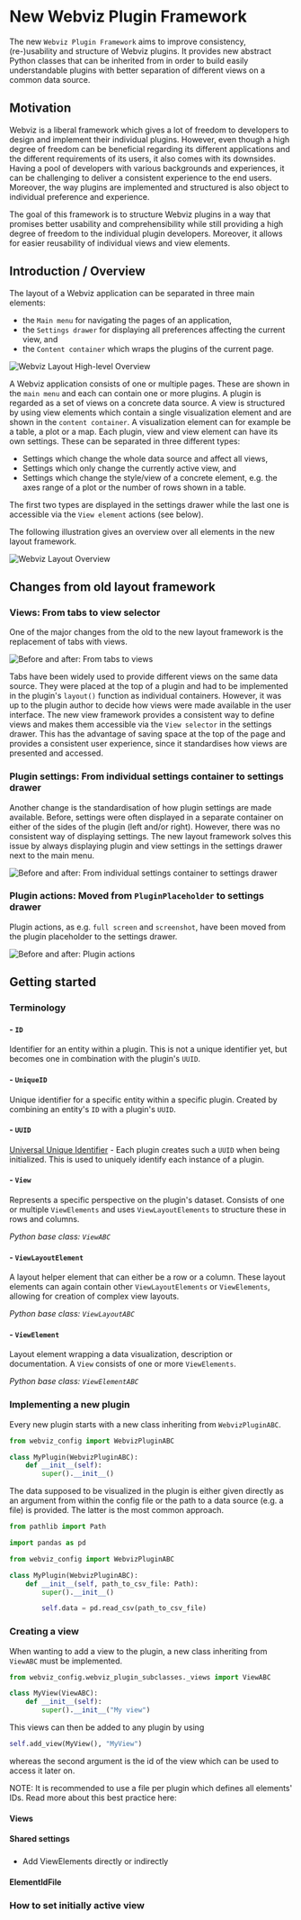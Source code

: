 # New Webviz Plugin Framework

The new `Webviz Plugin Framework` aims to improve consistency, (re-)usability and structure of Webviz plugins. It provides
new abstract Python classes that can be inherited from in order to build easily understandable plugins with better 
separation of different views on a common data source.

## Motivation

Webviz is a liberal framework which gives a lot of freedom to developers to design and implement their individual 
plugins. However, even though a high degree of freedom can be beneficial regarding its different applications and the 
different requirements of its users, it also comes with its downsides. Having a pool of developers with various 
backgrounds and experiences, it can be challenging to deliver a consistent experience to the end users. Moreover,
the way plugins are implemented and structured is also object to individual preference and experience.

The goal of this framework is to structure Webviz plugins in a way that promises better usability and comprehensibility
while still providing a high degree of freedom to the individual plugin developers. Moreover, it allows for easier reusability of individual views and view elements.

## Introduction / Overview

The layout of a Webviz application can be separated in three main elements: 

- the `Main menu` for navigating the pages of an application, 
- the `Settings drawer` for displaying all preferences affecting the current view, and
- the `Content container` which wraps the plugins of the current page.

![Webviz Layout High-level Overview](/assets/high-level-overview.png)

A Webviz application consists of one or multiple pages. These are shown in the `main menu` and each can contain one or 
more plugins. A plugin is regarded as a set of views on a concrete data source. A view is structured by using view 
elements which contain a single visualization element and are shown in the `content container`. A visualization element 
can for example be a table, a plot or a map. Each plugin, view and view element can have its own settings. 
These can be separated in three different types:

- Settings which change the whole data source and affect all views,
- Settings which only change the currently active view, and
- Settings which change the style/view of a concrete element, e.g. the axes range of a plot or the number of rows shown 
in a table.

The first two types are displayed in the settings drawer while the last one is accessible via the `View element` actions 
(see below).

The following illustration gives an overview over all elements in the new layout framework.

![Webviz Layout Overview](/assets/webviz-layout-overview.png)
 
## Changes from old layout framework

### Views: From tabs to view selector

One of the major changes from the old to the new layout framework is the replacement of tabs with views.

![Before and after: From tabs to views](/assets/before-after-tabs-views.png)

Tabs have been widely used to provide different views on the same data source. They were placed at the top of a plugin 
and had to be implemented in the plugin's `layout()` function as individual containers. However, it was up to the 
plugin author to decide how views were made available in the user interface. The new view framework provides a 
consistent way to define views and makes them accessible via the `View selector` in the settings drawer. This has the 
advantage of saving space at the top of the page and provides a consistent user experience, since it standardises how
views are presented and accessed.  

### Plugin settings: From individual settings container to settings drawer

Another change is the standardisation of how plugin settings are made available. Before, settings were often displayed
in a separate container on either of the sides of the plugin (left and/or right). However, there was no consistent way 
of displaying settings. The new layout framework solves this issue by always displaying plugin and view settings in the 
settings drawer next to the main menu.

![Before and after: From individual settings container to settings drawer](/assets/before-after-settings.png)

### Plugin actions: Moved from `PluginPlaceholder` to settings drawer

Plugin actions, as e.g. `full screen` and `screenshot`, have been moved from the plugin placeholder to the settings 
drawer.

![Before and after: Plugin actions](/assets/before-after-plugin-actions.png)

## Getting started

### Terminology

#### - `ID`
Identifier for an entity within a plugin. This is not a unique identifier yet, but becomes one in combination with the plugin's `UUID`.

#### - `UniqueID`
Unique identifier for a specific entity within a specific plugin. Created by combining an entity's `ID` with a plugin's `UUID`.

#### - `UUID`
[Universal Unique Identifier](https://en.wikipedia.org/wiki/Universally_unique_identifier) - Each plugin creates such a `UUID` when being initialized. This is used to uniquely identify each instance of a plugin.

#### - `View`
Represents a specific perspective on the plugin's dataset. Consists of one or multiple `ViewElements` and uses `ViewLayoutElements` to structure these in rows and columns.

*Python base class: `ViewABC`*

#### - `ViewLayoutElement`
A layout helper element that can either be a row or a column. These layout elements can again contain other `ViewLayoutElements` or `ViewElements`, allowing for creation of complex view layouts. 

*Python base class: `ViewLayoutABC`*

#### - `ViewElement`
Layout element wrapping a data visualization, description or documentation. A `View` consists of one or more `ViewElements`.

*Python base class: `ViewElementABC`* 


### Implementing a new plugin

Every new plugin starts with a new class inheriting from `WebvizPluginABC`.

```python
from webviz_config import WebvizPluginABC

class MyPlugin(WebvizPluginABC):
    def __init__(self):
        super().__init__()
```

The data supposed to be visualized in the plugin is either given directly as an argument from within the config file or the path to a data source (e.g. a file) is provided. The latter is the most common approach.

```python
from pathlib import Path

import pandas as pd

from webviz_config import WebvizPluginABC

class MyPlugin(WebvizPluginABC):
    def __init__(self, path_to_csv_file: Path):
        super().__init__()

        self.data = pd.read_csv(path_to_csv_file)
```

### Creating a view

When wanting to add a view to the plugin, a new class inheriting from `ViewABC` must be implemented.

```python
from webviz_config.webviz_plugin_subclasses._views import ViewABC

class MyView(ViewABC):
    def __init__(self):
        super().__init__("My view")
```

This views can then be added to any plugin by using

```python
self.add_view(MyView(), "MyView")
```

whereas the second argument is the id of the view which can be used to access it later on.

NOTE: It is recommended to use a file per plugin which defines all elements' IDs. Read more about this best practice here: 

#### Views

#### Shared settings

###

- Add ViewElements directly or indirectly

#### ElementIdFile

### How to set initially active view
